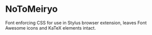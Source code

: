 # NoToMeiryo
Font enforcing CSS for use in Stylus browser extension, leaves Font Awesome icons and KaTeX elements intact.
